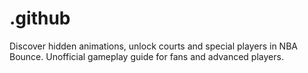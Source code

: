 # .github
Discover hidden animations, unlock courts and special players in NBA Bounce. Unofficial gameplay guide for fans and advanced players.
